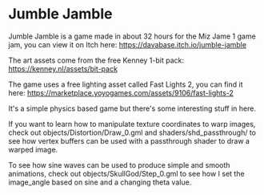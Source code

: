 # Jumble Jamble

Jumble Jamble is a game made in about 32 hours for the Miz Jame 1 game jam, you can view it on Itch here: https://davabase.itch.io/jumble-jamble

The art assets come from the free Kenney 1-bit pack: https://kenney.nl/assets/bit-pack

The game uses a free lighting asset called Fast Lights 2, you can find it here: https://marketplace.yoyogames.com/assets/9106/fast-lights-2

It's a simple physics based game but there's some interesting stuff in here.

If you want to learn how to manipulate texture coordinates to warp images, check out objects/Distortion/Draw_0.gml and shaders/shd_passthrough/ to see how vertex buffers can be used with a passthrough shader to  draw a warped image.

To see how sine waves can be used to produce simple and smooth animations, check out objects/SkullGod/Step_0.gml to see how I set the image_angle based on sine and a changing theta value.